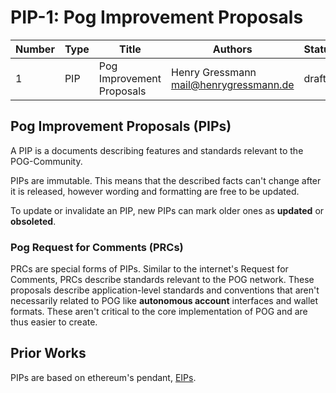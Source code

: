 # PIP-1: Pog Improvement Proposals

| Number | Type | Title                     | Authors                                  | Status | Created         |
| ------ | ---- | ------------------------- | ---------------------------------------- | ------ | --------------- |
| 1      | PIP  | Pog Improvement Proposals | Henry Gressmann <mail@henrygressmann.de> | draft  | March 3rd, 2022 |

## Pog Improvement Proposals (PIPs)

A PIP is a documents describing features and standards relevant to the POG-Community.

PIPs are immutable. This means that the described facts can't change after it is released, however wording and formatting are free to be updated.

To update or invalidate an PIP, new PIPs can mark older ones as **updated** or **obsoleted**.

### Pog Request for Comments (PRCs)

PRCs are special forms of PIPs. Similar to the internet's Request for Comments, PRCs describe standards relevant to the POG network. These proposals describe application-level standards and conventions that aren't necessarily related to POG like **autonomous account** interfaces and wallet formats. These aren't critical to the core implementation of POG and are thus easier to create.

## Prior Works

PIPs are based on ethereum's pendant, [EIPs](https://eips.ethereum.org/EIPS/eip-1).
